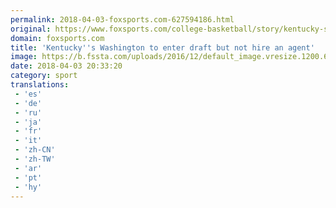 ```yaml
---
permalink: 2018-04-03-foxsports.com-627594186.html
original: https://www.foxsports.com/college-basketball/story/kentucky-s-washington-to-enter-draft-but-not-hire-an-agent-040318
domain: foxsports.com
title: 'Kentucky''s Washington to enter draft but not hire an agent'
image: https://b.fssta.com/uploads/2016/12/default_image.vresize.1200.630.high.0.png
date: 2018-04-03 20:33:20
category: sport
translations: 
 - 'es'
 - 'de'
 - 'ru'
 - 'ja'
 - 'fr'
 - 'it'
 - 'zh-CN'
 - 'zh-TW'
 - 'ar'
 - 'pt'
 - 'hy'
---
```


